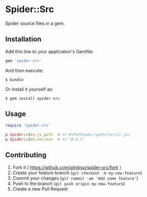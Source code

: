 # Spider::Src

Spider source files in a gem.

## Installation

Add this line to your application's Gemfile:

```ruby
gem 'spider-src'
```

And then execute:

    $ bundle

Or install it yourself as:

    $ gem install spider-src

## Usage


```ruby
require 'spider-src'

p Spider::Src.js_path  # => #<Pathname:/path/to/cli.js>
p Spider::Src.version  # => "0.0.1"
```

## Contributing

1. Fork it ( https://github.com/alinbsp/spider-src/fork )
2. Create your feature branch (`git checkout -b my-new-feature`)
3. Commit your changes (`git commit -am 'Add some feature'`)
4. Push to the branch (`git push origin my-new-feature`)
5. Create a new Pull Request
